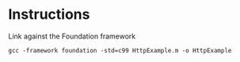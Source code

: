 # Instructions

Link against the Foundation framework

    gcc -framework foundation -std=c99 HttpExample.m -o HttpExample


<!-- Markdown preview: Command + K + V -->